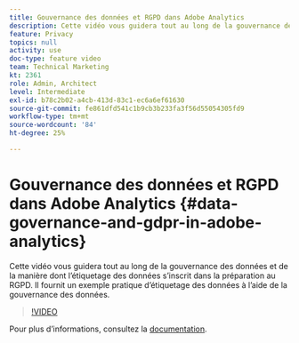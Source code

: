 ```yaml
---
title: Gouvernance des données et RGPD dans Adobe Analytics
description: Cette vidéo vous guidera tout au long de la gouvernance des données et de la manière dont l’étiquetage des données s’inscrit dans la préparation au RGPD. Il fournit un exemple pratique d’étiquetage des données à l’aide de la gouvernance des données.
feature: Privacy
topics: null
activity: use
doc-type: feature video
team: Technical Marketing
kt: 2361
role: Admin, Architect
level: Intermediate
exl-id: b78c2b02-a4cb-413d-83c1-ec6a6ef61630
source-git-commit: fe861dfd541c1b9cb3b233fa3f56d55054305fd9
workflow-type: tm+mt
source-wordcount: '84'
ht-degree: 25%

---
```


# Gouvernance des données et RGPD dans Adobe Analytics {#data-governance-and-gdpr-in-adobe-analytics}

Cette vidéo vous guidera tout au long de la gouvernance des données et de la manière dont l’étiquetage des données s’inscrit dans la préparation au RGPD. Il fournit un exemple pratique d’étiquetage des données à l’aide de la gouvernance des données.

>[!VIDEO](https://video.tv.adobe.com/v/25455/?quality=12)

Pour plus dʼinformations, consultez la [documentation](https://experienceleague.adobe.com/docs/analytics/admin/data-governance/an-gdpr-overview.html?lang=en).
